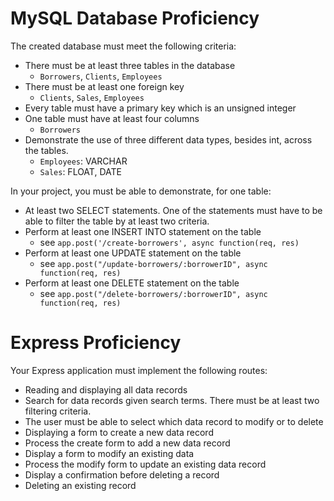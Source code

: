 # MySQL Database Proficiency
The created database must meet the following criteria:
- There must be at least three tables in the database
    - `Borrowers`, `Clients`, `Employees`
- There must be at least one foreign key
    - `Clients`, `Sales`, `Employees`
- Every table must have a primary key which is an unsigned integer
- One table must have at least four columns
    - `Borrowers`
- Demonstrate the use of three different data types, besides int, across
the tables.
    - `Employees`: VARCHAR
    - `Sales`: FLOAT, DATE

In your project, you must be able to demonstrate, for one table:
- At least two SELECT statements. One of the statements must have to be able to filter the table by at least two criteria.
- Perform at least one INSERT INTO statement on the table
    - see `app.post('/create-borrowers', async function(req, res)`
- Perform at least one UPDATE statement on the table
    - see `app.post("/update-borrowers/:borrowerID", async function(req, res)`
- Perform at least one DELETE statement on the table
    - see `app.post("/delete-borrowers/:borrowerID", async function(req, res)`

# Express Proficiency
Your Express application must implement the following routes:
- Reading and displaying all data records
- Search for data records given search terms. There must be at least two filtering criteria.
- The user must be able to select which data record to modify or to delete
- Displaying a form to create a new data record
- Process the create form to add a new data record
- Display a form to modify an existing data
- Process the modify form to update an existing data record
- Display a confirmation before deleting a record
- Deleting an existing record    